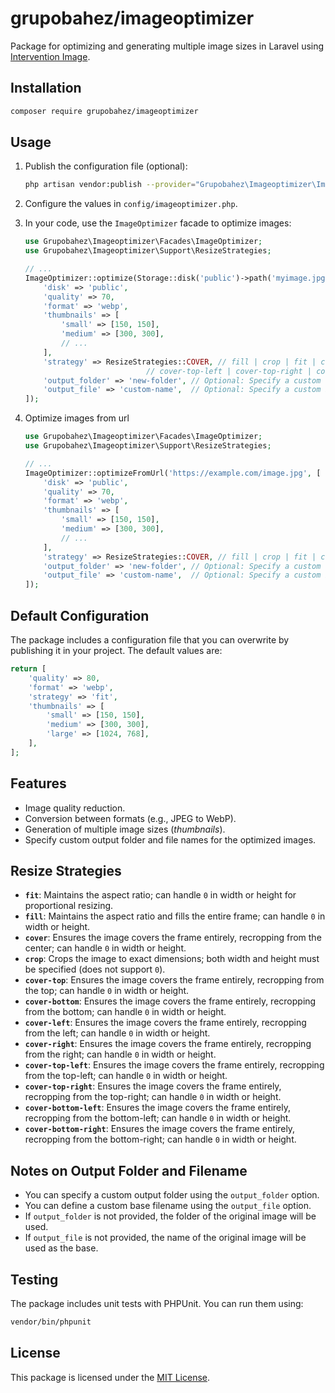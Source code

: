 
# grupobahez/imageoptimizer

Package for optimizing and generating multiple image sizes in Laravel using [Intervention Image](http://image.intervention.io/).

## Installation

```bash
composer require grupobahez/imageoptimizer
```

## Usage

1. Publish the configuration file (optional):
   ```bash
   php artisan vendor:publish --provider="Grupobahez\Imageoptimizer\ImageOptimizerServiceProvider"
   ```
2. Configure the values in `config/imageoptimizer.php`.
3. In your code, use the `ImageOptimizer` facade to optimize images:

   ```php
   use Grupobahez\Imageoptimizer\Facades\ImageOptimizer;
   use Grupobahez\Imageoptimizer\Support\ResizeStrategies;

   // ...
   ImageOptimizer::optimize(Storage::disk('public')->path('myimage.jpg'), [
       'disk' => 'public',
       'quality' => 70,
       'format' => 'webp',
       'thumbnails' => [
           'small' => [150, 150],
           'medium' => [300, 300],
           // ...
       ],
       'strategy' => ResizeStrategies::COVER, // fill | crop | fit | cover | cover-top | cover-bottom | cover-left | cover-right 
                              // cover-top-left | cover-top-right | cover-bottom-left | cover-bottom-right
       'output_folder' => 'new-folder', // Optional: Specify a custom output folder
       'output_file' => 'custom-name',  // Optional: Specify a custom base filename
   ]);
   ```
4. Optimize images from url
   
   ```php
   use Grupobahez\Imageoptimizer\Facades\ImageOptimizer;
   use Grupobahez\Imageoptimizer\Support\ResizeStrategies;

   // ...
   ImageOptimizer::optimizeFromUrl('https://example.com/image.jpg', [
       'disk' => 'public',
       'quality' => 70,
       'format' => 'webp',
       'thumbnails' => [
           'small' => [150, 150],
           'medium' => [300, 300],
           // ...
       ],
       'strategy' => ResizeStrategies::COVER, // fill | crop | fit | cover
       'output_folder' => 'new-folder', // Optional: Specify a custom output folder
       'output_file' => 'custom-name',  // Optional: Specify a custom base filename
   ]);
   ```

## Default Configuration

The package includes a configuration file that you can overwrite by publishing it in your project. The default values are:

```php
return [
    'quality' => 80,
    'format' => 'webp',
    'strategy' => 'fit',
    'thumbnails' => [
        'small' => [150, 150],
        'medium' => [300, 300],
        'large' => [1024, 768],
    ],
];
```

## Features

- Image quality reduction.
- Conversion between formats (e.g., JPEG to WebP).
- Generation of multiple image sizes (*thumbnails*).
- Specify custom output folder and file names for the optimized images.

## Resize Strategies
   - **`fit`**: Maintains the aspect ratio; can handle `0` in width or height for proportional resizing.
   - **`fill`**: Maintains the aspect ratio and fills the entire frame; can handle `0` in width or height.
   - **`cover`**: Ensures the image covers the frame entirely, recropping from the center; can handle `0` in width or height.
   - **`crop`**: Crops the image to exact dimensions; both width and height must be specified (does not support `0`).
   - **`cover-top`**: Ensures the image covers the frame entirely, recropping from the top; can handle `0` in width or height.
   - **`cover-bottom`**: Ensures the image covers the frame entirely, recropping from the bottom; can handle `0` in width or height.
   - **`cover-left`**: Ensures the image covers the frame entirely, recropping from the left; can handle `0` in width or height.
   - **`cover-right`**: Ensures the image covers the frame entirely, recropping from the right; can handle `0` in width or height.
   - **`cover-top-left`**: Ensures the image covers the frame entirely, recropping from the top-left; can handle `0` in width or height.
   - **`cover-top-right`**: Ensures the image covers the frame entirely, recropping from the top-right; can handle `0` in width or height.
   - **`cover-bottom-left`**: Ensures the image covers the frame entirely, recropping from the bottom-left; can handle `0` in width or height.
   - **`cover-bottom-right`**: Ensures the image covers the frame entirely, recropping from the bottom-right; can handle `0` in width or height.

## Notes on Output Folder and Filename
- You can specify a custom output folder using the `output_folder` option.
- You can define a custom base filename using the `output_file` option.
- If `output_folder` is not provided, the folder of the original image will be used.
- If `output_file` is not provided, the name of the original image will be used as the base.

## Testing

The package includes unit tests with PHPUnit. You can run them using:

```bash
vendor/bin/phpunit
```

## License

This package is licensed under the [MIT License](LICENSE).
